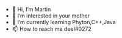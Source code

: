- 👋 Hi, I’m Martin
- 👀 I’m interested in your mother
- 🌱 I’m currently learning Phyton,C++,Java
- 📫 How to reach me deeI#0272 

<!---
Nehtion/Nehtion is a ✨ special ✨ repository because its `README.md` (this file) appears on your GitHub profile.
You can click the Preview link to take a look at your changes.
--->

